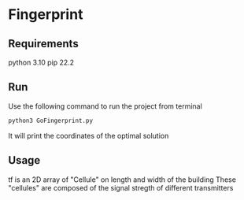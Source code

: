 # Fingerprint

## Requirements
python 3.10
pip 22.2

## Run
Use the following command to run the project from terminal
```bash
python3 GoFingerprint.py
```
It will print the coordinates of the optimal solution

## Usage
tf is an 2D array of "Cellule" on length and width of the building 
These "cellules" are composed of the signal stregth of different transmitters 

